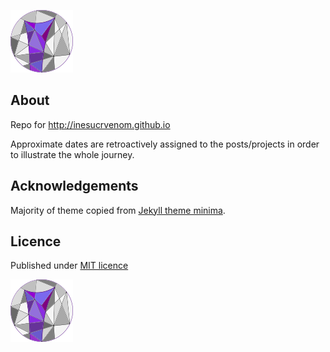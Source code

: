 ![logo](repo-site.png)

## About
Repo for http://inesucrvenom.github.io

Approximate dates are retroactively assigned to the posts/projects in order to illustrate the whole journey.

## Acknowledgements
Majority of theme copied from [Jekyll theme minima](https://github.com/jekyll/minima).

## Licence
Published under [MIT licence](LICENCE)

![logo](repo-site.png)

